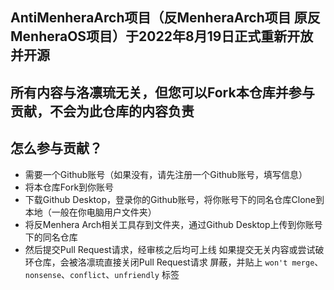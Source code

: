 ## AntiMenheraArch项目（反MenheraArch项目 原反MenheraOS项目）于2022年8月19日正式重新开放并开源
## 所有内容与洛凛琉无关，但您可以Fork本仓库并参与贡献，不会为此仓库的内容负责
## 怎么参与贡献？
- 需要一个Github账号（如果没有，请先注册一个Github账号，填写信息）
- 将本仓库Fork到你账号
- 下载Github Desktop，登录你的Github账号，将你账号下的同名仓库Clone到本地（一般在你电脑用户文件夹）
- 将反Menhera Arch相关工具存到文件夹，通过Github Desktop上传到你账号下的同名仓库
- 然后提交Pull Request请求，经审核之后均可上线 如果提交无关内容或尝试破环仓库，会被洛凛琉直接关闭Pull Request请求 屏蔽，并贴上 `won't merge`、`nonsense`、`conflict`、`unfriendly` 标签
